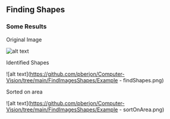 ## Finding Shapes

### Some Results


Original Image

![alt text](https://github.com/pberjon/Computer-Vision/tree/main/FindImagesShapes/images/someshapes.jpg)


Identified Shapes

![alt text](https://github.com/pberjon/Computer-Vision/tree/main/FindImagesShapes/Example - findShapes.png)


Sorted on area

![alt text](https://github.com/pberjon/Computer-Vision/tree/main/FindImagesShapes/Example - sortOnArea.png)
